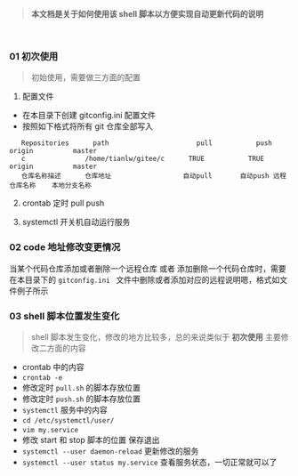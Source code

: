 > **本文档是关于如何使用该 shell 脚本以方便实现自动更新代码的说明**

<br/>

### 01 初次使用
> 初始使用，需要做三方面的配置

1. 配置文件
 - 在本目录下创建 gitconfig.ini 配置文件
 - 按照如下格式将所有 git 仓库全部写入

 ```vim
    Repositories      path                      pull           push     origin          master
    c               /home/tianlw/gitee/c      TRUE           TRUE     origin          master      
    仓库名称描述      仓库地址                  自动pull       自动push 远程仓库名称    本地分支名称
 ```
    

2. crontab 定时 pull push

3. systemctl 开关机自动运行服务


### 02 code 地址修改变更情况
当某个代码仓库添加或者删除一个远程仓库 或者 添加删除一个代码仓库时，需要在本目录下的 `gitconfig.ini ` 文件中删除或者添加对应的远程说明嗯，格式如文件例子所示

### 03 shell 脚本位置发生变化
> shell 脚本发生变化，修改的地方比较多，总的来说类似于 **初次使用** 主要修改二方面的内容

- crontab 中的内容
 - `crontab -e`
 - 修改定时 `pull.sh` 的脚本存放位置
 - 修改定时 `push.sh` 的脚本存放位置
- `systemctl` 服务中的内容
 - `cd /etc/systemctl/user/`
 - `vim my.service`
 - 修改 start 和 stop 脚本的位置 保存退出
 - `systemctl --user daemon-reload` 更新修改的服务
 - `systemctl --user status my.service` 查看服务状态，一切正常就可以了

